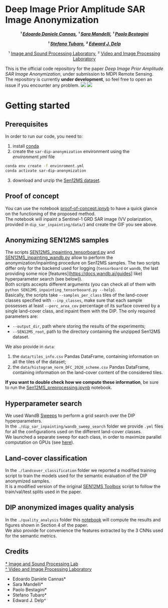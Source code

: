 # Deep Image Prior Amplitude SAR Image Anonymization
<div align="center">
  
<!-- **Authors:** -->

**_¹ [Edoardo Daniele Cannas](linkedin.com/in/edoardo-daniele-cannas-9a7355146/), ¹ [Sara Mandelli](https://www.linkedin.com/in/saramandelli/), ¹ [Paolo Bestagini](https://www.linkedin.com/in/paolo-bestagini-390b461b4/)_**

**_¹ [Stefano Tubaro](https://www.linkedin.com/in/stefano-tubaro-73aa9916/), ² [Edward J. Delp](https://www.linkedin.com/in/ejdelp/)_**


<!-- **Affiliations:** -->

¹ [Image and Sound Processing Laboratory](http://ispl.deib.polimi.it/), ² [Video and Image Processing Laboratory](https://engineering.purdue.edu/~ips/index.html)
</div>

This is the official code repository for the paper *Deep Image Prior Amplitude SAR Image Anonymization*, under submission
to MDPI Remote Sensing.  
The repository is currently **under development**, so feel free to open an issue if you encounter any problem.
![](assets/GA.png)
![](assets/dip_gif_animation/DIP_iteration_progress.gif)

# Getting started

## Prerequisites
In order to run our code, you need to:
1. install [conda](https://docs.conda.io/en/latest/miniconda.html)
2. create the `sar-dip-anonymization` environment using the *environment.yml* file
```bash
conda env create -f envinroment.yml
conda activate sar-dip-anonymization
```
3. download and unzip the [Sen12MS dataset](https://mediatum.ub.tum.de/1474000).

## Proof of concept
You can use the notebook [proof-of-concept.ipnyb](dip_sar_inpainting/proof-of-concept.ipynb) to have a quick glance on the functioning of the proposed method.  
The notebook will inpaint a Sentinel-1 GRD SAR image (VV polarization, provided in `dip_sar_inpainting/data/`) and create the GIF you see above.

## Anonymizing SEN12MS samples
The scripts [SEN12MS_inpainting_tensorboard.py](dip_sar_inpainting/SEN12MS_inpainting_tensorboard.py) and [SEN12MS_inpainting_wandb.py](dip_sar_inpainting/SEN12MS_inpainting_wandb.py)
allow to perform the anonymization/inpainting procedure on Sen12MS samples. The two scripts differ only for the backend used for logging (`tensorboard` or `wandb`, the last providing some nice [features](https://docs.wandb.ai/guides] like) hyperparameter search (see below)).  
Both scripts accepts different arguments (you can check all of them with `python SEN12MS_inpainting_tensorbooard.py --help`).  
Basically, the scripts take `--samples_per_class` tiles of the land-cover classes specified with `--inp_classes`, make sure that each sample possesses at least `--perc_area_cov` percentage of its surface covered by a single land-cover class, and inpaint them with the DIP.
The only required parameters are:
- `--output_dir`, path where storing the results of the experiments;
- `--SEN12MS_root`, path to the directory containing the unzipped Sen12MS dataset.  

We also provide in `data`:
1. the `data/tiles_info.csv` Pandas DataFrame, containing information on all the tiles of the dataset;
2. the `data/histogram_norm_DFC_2020_scheme.csv` Pandas DataFrame, containing information on the land-cover content of the considered tiles.  

**If you want to double check how we compute these information**, be sure to run the [Sen12MS_preprocessing.ipynb](dip_sar_inpainting/Sen12MS_preprocessing.ipynb) notebook.

## Hyperparameter search
We used WandB [Sweeps](https://docs.wandb.ai/guides/sweeps) to perform a grid search over the DIP hyperparameters.  
In the `./dip_sar_inpainting/wandb_sweep_search` folder we provide `.yml` files for all the configurations used on the different land-cover classes.  
We launched a separate sweep for each class, in order to maximize parallel computation on GPUs (see [here](https://wandb.ai/site/articles/multi-gpu-sweeps)).

## Land-cover classification
In the `./landcover_classification` folder we reported a modified training script to train the models used for the semantic evaluation of the DIP anonymized samples.  
It is a modified version of the original [SEN12MS Toolbox](https://github.com/schmitt-muc/SEN12MS) script to follow the train/val/test splits used in the paper.

## DIP anonymized images quality analysis
In the `./quality_analysis` folder this [notebook](quality_analysis/DIP_anonymized_images_quality_analysis_COMPLETE.ipynb) will compute the results and figures shown in Section 4 of the paper.  
We also provide for convenience the features extracted by the 3 CNNs used for the semantic metrics.

## Credits
[* Image and Sound Processing Lab](http://ispl.deib.polimi.it/)  
[^ Video and Image Processing Laboratory](https://engineering.purdue.edu/~ips/index.html)
- Edoardo Daniele Cannas*
- Sara Mandelli*
- Paolo Bestagini*
- Stefano Tubaro*
- Edward J. Delp^
